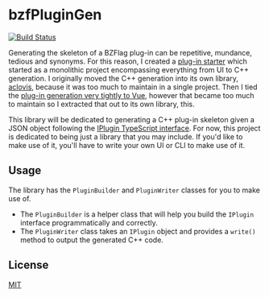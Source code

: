 # bzfPluginGen

[![Build Status](https://travis-ci.com/allejo/bzfPluginGen.svg?branch=master)](https://travis-ci.com/allejo/bzfPluginGen)

Generating the skeleton of a BZFlag plug-in can be repetitive, mundance, tedious and synonyms. For this reason, I created a [plug-in starter](https://bzflag-plugin-starter.allejo.org) which started as a monolithic project encompassing everything from UI to C++ generation. I originally moved the C++ generation into its own library, [aclovis](https://github.com/allejo/aclovis), because it was too much to maintain in a single project. Then I tied the [plug-in generation very tightly to Vue](https://github.com/allejo/bzflagPluginStarter2), however that became too much to maintain so I extracted that out to its own library, this.

This library will be dedicated to generating a C++ plug-in skeleton given a JSON object following the [IPlugin TypeScript interface](./src/IPlugin.ts). For now, this project is dedicated to being just a library that you may include. If you'd like to make use of it, you'll have to write your own UI or CLI to make use of it.

## Usage

The library has the `PluginBuilder` and `PluginWriter` classes for you to make use of.

- The `PluginBuilder` is a helper class that will help you build the `IPlugin` interface programmatically and correctly.
- The `PluginWriter` class takes an `IPlugin` object and provides a `write()` method to output the generated C++ code.

## License

[MIT](./LICENSE.md)
